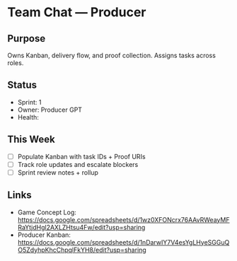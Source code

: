 ﻿# Team Chat — Producer

## Purpose
Owns Kanban, delivery flow, and proof collection. Assigns tasks across roles.

## Status
- Sprint: 1
- Owner: Producer GPT
- Health: 

## This Week
- [ ] Populate Kanban with task IDs + Proof URIs
- [ ] Track role updates and escalate blockers
- [ ] Sprint review notes + rollup

## Links
- Game Concept Log: https://docs.google.com/spreadsheets/d/1wz0XFONcrx76AAvRWeayMFRaYtjdHgl2AXLZHtsu4Fw/edit?usp=sharing
- Producer Kanban:  https://docs.google.com/spreadsheets/d/1nDarwIY7V4esYgLHyeSGGuQO5ZdyhpKhcChpqlFkYH8/edit?usp=sharing
